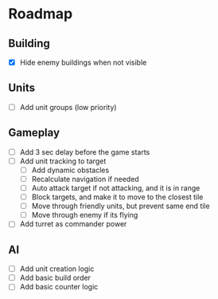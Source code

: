 # Roadmap

## Building

- [x] Hide enemy buildings when not visible

## Units

- [ ] Add unit groups (low priority)

## Gameplay

- [ ] Add 3 sec delay before the game starts
- [ ] Add unit tracking to target
  - [ ] Add dynamic obstacles
  - [ ] Recalculate navigation if needed
  - [ ] Auto attack target if not attacking, and it is in range
  - [ ] Block targets, and make it to move to the closest tile
  - [ ] Move through friendly units, but prevent same end tile
  - [ ] Move through enemy if its flying
- [ ] Add turret as commander power
    
## AI

- [ ] Add unit creation logic
- [ ] Add basic build order
- [ ] Add basic counter logic